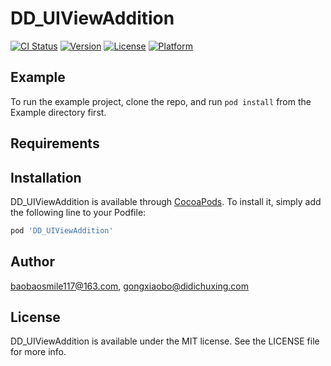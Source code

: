 # DD_UIViewAddition

[![CI Status](http://img.shields.io/travis/baobaosmile117@163.com/DD_UIViewAddition.svg?style=flat)](https://travis-ci.org/baobaosmile117@163.com/DD_UIViewAddition)
[![Version](https://img.shields.io/cocoapods/v/DD_UIViewAddition.svg?style=flat)](http://cocoapods.org/pods/DD_UIViewAddition)
[![License](https://img.shields.io/cocoapods/l/DD_UIViewAddition.svg?style=flat)](http://cocoapods.org/pods/DD_UIViewAddition)
[![Platform](https://img.shields.io/cocoapods/p/DD_UIViewAddition.svg?style=flat)](http://cocoapods.org/pods/DD_UIViewAddition)

## Example

To run the example project, clone the repo, and run `pod install` from the Example directory first.

## Requirements

## Installation

DD_UIViewAddition is available through [CocoaPods](http://cocoapods.org). To install
it, simply add the following line to your Podfile:

```ruby
pod 'DD_UIViewAddition'
```

## Author

baobaosmile117@163.com, gongxiaobo@didichuxing.com

## License

DD_UIViewAddition is available under the MIT license. See the LICENSE file for more info.
